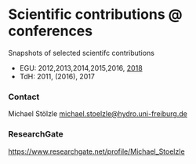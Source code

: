 # Scientific contributions @ conferences
Snapshots of selected scientifc contributions

 * EGU: 2012,2013,2014,2015,2016, [2018](/egu2018/readme.md)
 * TdH: 2011, (2016), 2017


### Contact
Michael Stölzle
michael.stoelzle@hydro.uni-freiburg.de

### ResearchGate
https://www.researchgate.net/profile/Michael_Stoelzle
